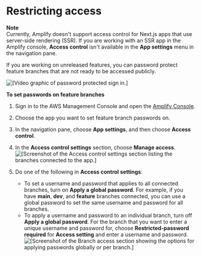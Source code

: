 # Restricting access<a name="access-control"></a>

**Note**  
Currently, Amplify doesn't support access control for Next\.js apps that use server\-side rendering \(SSR\)\. If you are working with an SSR app in the Amplify console, **Access control** isn't available in the **App settings** menu in the navigation pane\.

If you are working on unreleased features, you can password protect feature branches that are not ready to be accessed publicly\.

![\[Video graphic of password protected sign in.\]](http://docs.aws.amazon.com/amplify/latest/userguide/images/password.gif)

**To set passwords on feature branches**

1. Sign in to the AWS Management Console and open the [Amplify Console](https://console.aws.amazon.com/amplify/)\.

1. Choose the app you want to set feature branch passwords on\.

1. In the navigation pane, choose **App settings**, and then choose **Access control**\.

1. In the **Access control settings** section, choose **Manage access**\.  
![\[Screenshot of the Access control settings section listing the branches connected to the app.\]](http://docs.aws.amazon.com/amplify/latest/userguide/images/accesscontrol1.png)

1. Do one of the following in **Access control settings**:
   + To set a username and password that applies to all connected branches, turn on **Apply a global password**\. For example, if you have **main**, **dev**, and **feature** branches connected, you can use a global password to set the same username and password for all branches\.
   + To apply a username and password to an individual branch, turn off **Apply a global password**\. For the branch that you want to enter a unique username and password for, choose **Restricted\-password required** for **Access setting** and enter a username and password\.  
![\[Screenshot of the Branch access section showing the options for applying passwords globally or per branch.\]](http://docs.aws.amazon.com/amplify/latest/userguide/images/accesscontrol2.png)